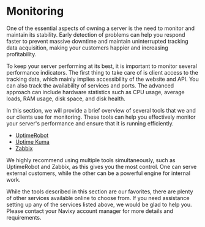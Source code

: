 # Monitoring

One of the essential aspects of owning a server is the need to monitor and maintain its stability. Early detection of problems can help you respond faster to prevent massive downtime and maintain uninterrupted tracking data acquisition, making your customers happier and increasing profitability.

To keep your server performing at its best, it is important to monitor several performance indicators. The first thing to take care of is client access to the tracking data, which mainly implies accessibility of the website and API. You can also track the availability of services and ports. The advanced approach can include hardware statistics such as CPU usage, average loads, RAM usage, disk space, and disk health.

In this section, we will provide a brief overview of several tools that we and our clients use for monitoring. These tools can help you effectively monitor your server's performance and ensure that it is running efficiently.

* [UptimeRobot](uptimerobot.md)
* [Uptime Kuma](uptime-kuma.md)
* [Zabbix](zabbix.md)

We highly recommend using multiple tools simultaneously, such as UptimeRobot and Zabbix, as this gives you the most control. One can serve external customers, while the other can be a powerful engine for internal work.

While the tools described in this section are our favorites, there are plenty of other services available online to choose from. If you need assistance setting up any of the services listed above, we would be glad to help you. Please contact your Navixy account manager for more details and requirements.
